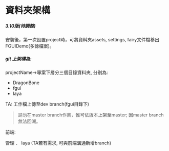 # 資料夾架構

##### 3.10版\(待調整\)

安裝後，第一次設置project時，可將資料夾assets, settings, fairy文件檔移出FGUIDemo\(多餘檔案\)。

##### **git 上架構為:**

projectName-&gt;專案下層分三個目錄資料夾, 分別為:

* DragonBone
* fgui
* laya

TA: 工作檔上傳至dev branch\(fgui目錄下\)

> 請勿在master branch作業，惟可依版本上架至master; 因master branch 無法回溯。

前端:

管理 ． laya  \(TA若有需求, 可與前端溝通新增branch\)

